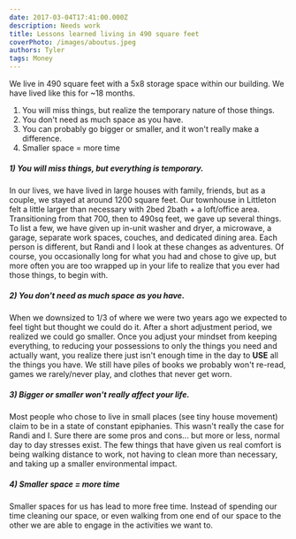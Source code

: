 ```yaml
---
date: 2017-03-04T17:41:00.000Z 
description: Needs work
title: Lessons learned living in 490 square feet
coverPhoto: /images/aboutus.jpeg
authors: Tyler
tags: Money
---
```

We live in 490 square feet with a 5x8 storage space within our building. We have lived like this for ~18 months.

1. You will miss things, but realize the temporary nature of those things.
2. You don't need as much space as you have.
3. You can probably go bigger or smaller, and it won't really make a difference.
4. Smaller space = more time

##### 1) You will miss things, but everything is temporary.

In our lives, we have lived in large houses with family, friends, but as a couple, we stayed at around 1200 square feet. Our townhouse in Littleton felt a little larger than necessary with 2bed 2bath + a loft/office area. Transitioning from that 700, then to 490sq feet, we gave up several things. To list a few, we have given up in-unit washer and dryer, a microwave, a garage, separate work spaces, couches, and dedicated dining area. Each person is different, but Randi and I look at these changes as adventures. Of course, you occasionally long for what you had and chose to give up, but more often you are too wrapped up in your life to realize that you ever had those things, to begin with.

##### 2) You don't need as much space as you have.

When we downsized to 1/3 of where we were two years ago we expected to feel tight but thought we could do it. After a short adjustment period, we realized we could go smaller. Once you adjust your mindset from keeping everything, to reducing your possessions to only the things you need and actually want, you realize there just isn't enough time in the day to **USE** all the things you have. We still have piles of books we probably won't re-read, games we rarely/never play, and clothes that never get worn.

##### 3) Bigger or smaller won't really affect your life.

Most people who chose to live in small places (see tiny house movement) claim to be in a state of constant epiphanies. This wasn't really the case for Randi and I. Sure there are some pros and cons... but more or less, normal day to day stresses exist. The few things that have given us real comfort is being walking distance to work, not having to clean more than necessary, and taking up a smaller environmental impact.

##### 4) Smaller space = more time

Smaller spaces for us has lead to more free time. Instead of spending our time cleaning our space, or even walking from one end of our space to the other we are able to engage in the activities we want to.
